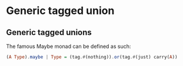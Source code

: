 # Generic tagged union

## Generic tagged unions

The famous Maybe monad can be defined as such:

```haskell
(A Type).maybe | Type = (tag.#(nothing)).or(tag.#(just) carry(A))
```

